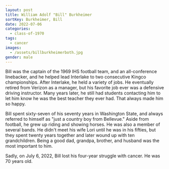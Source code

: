 ```yaml
---
layout: post
title: William Adolf "Bill" Burkheimer
sortKey: Burkheimer, Bill
date: 2022-07-06
categories:
  - class-of-1970
tags:
  - cancer
images:
  - /assets/billburkheimerboth.jpg
gender: male
---
```

B﻿ill was the captain of the 1969 IHS football team, and an all-conference linebacker, and he helped lead Interlake to two consecutive Kingco championships. After Interlake, he held a variety of jobs. He eventually retired from Verizon as a manager, but his favorite job ever was a defensive driving instructor. Many years later, he still had students contacting him to let him know he was the best teacher they ever had. That always made him so happy.

B﻿ill spent sixty-seven of his seventy years in Washington State, and always referred to himself as "just a country boy from Bellevue." Aside from football, he grew up riding and showing horses. He was also a member of several bands. He didn't meet his wife Lori until he was in his fifties, but they spent twenty years together and later wound up with ten grandchildren. Being a good dad, grandpa, brother, and husband was the most important to him.

S﻿adly, on July 6, 2022, Bill lost his four-year struggle with cancer. He was 70 years old.